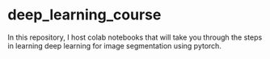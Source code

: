 # deep_learning_course
In this repository, I host colab notebooks that will take you through the steps in learning deep learning for image segmentation using pytorch.
